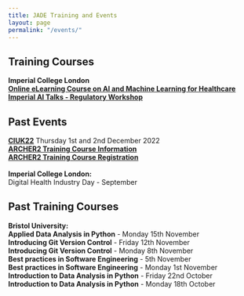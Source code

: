```yaml
---
title: JADE Training and Events
layout: page
permalink: "/events/"
---
```


## Training Courses 
**Imperial College London**
<br>
**[Online eLearning Course on AI and Machine Learning for Healthcare](https://learn.nihr.ac.uk/course/view.php?id=975)** 
<br>
**[Imperial AI Talks - Regulatory Workshop](https://ai4health.io/reports-and-resources/)**
<br>

## Past Events
**[CIUK22](https://www.scd.stfc.ac.uk/Pages/CIUK2022.aspx)** Thursday 1st and 2nd December 2022 
<br>
**[ARCHER2 Training Course Information](https://www.archer2.ac.uk/training/courses/221213-modern-fortran/)**
<br>
**[ARCHER2 Training Course Registration](https://www.archer2.ac.uk/training/#upcoming-training)** 
<br>
<br>
**Imperial College London:**
<br>
Digital Health Industry Day - September 
<br>
## Past Training Courses 
**Bristol University:**
<br>
**Applied Data Analysis in Python** - Monday 15th November 
<br>
**Introducing Git Version Control** - Friday 12th November 
<br>
**Introducing Git Version Control** - Monday 8th November 
<br>
**Best practices in Software Engineering** - 5th November 
<br>
**Best practices in Software Engineering** - Monday 1st November 
<br>
**Introduction to Data Analysis in Python** - Friday 22nd October 
<br>
**Introduction to Data Analysis in Python** - Monday 18th October
<br>


